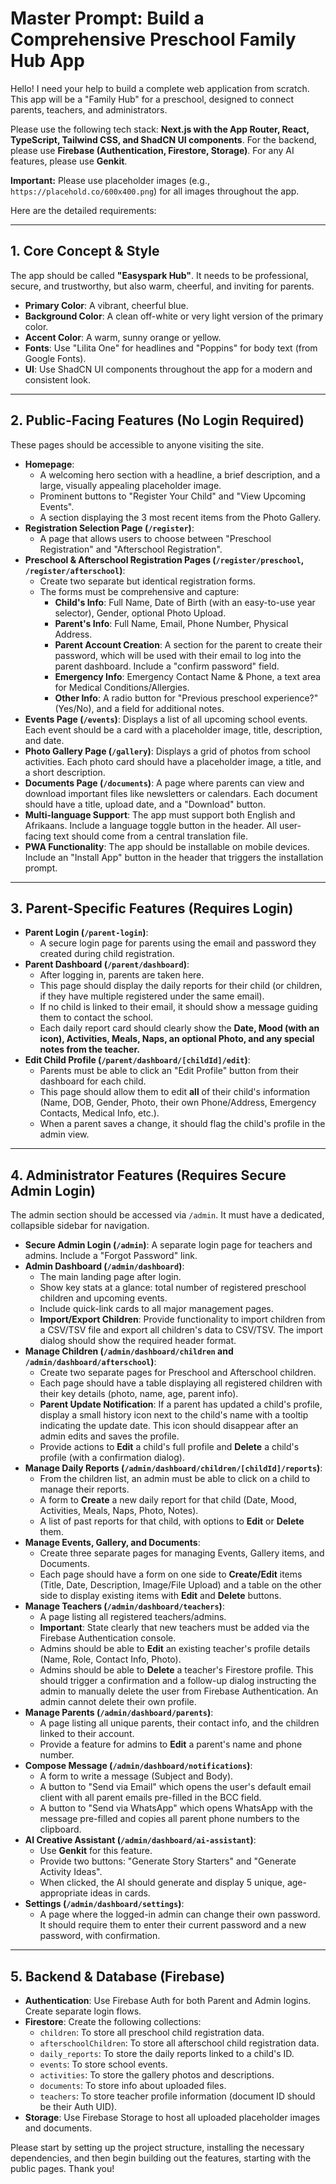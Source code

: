 # Master Prompt: Build a Comprehensive Preschool Family Hub App

Hello! I need your help to build a complete web application from scratch. This app will be a "Family Hub" for a preschool, designed to connect parents, teachers, and administrators.

Please use the following tech stack: **Next.js with the App Router, React, TypeScript, Tailwind CSS, and ShadCN UI components**. For the backend, please use **Firebase (Authentication, Firestore, Storage)**. For any AI features, please use **Genkit**.

**Important:** Please use placeholder images (e.g., `https://placehold.co/600x400.png`) for all images throughout the app.

Here are the detailed requirements:

---

## **1. Core Concept & Style**

The app should be called **"Easyspark Hub"**. It needs to be professional, secure, and trustworthy, but also warm, cheerful, and inviting for parents.

- **Primary Color**: A vibrant, cheerful blue.
- **Background Color**: A clean off-white or very light version of the primary color.
- **Accent Color**: A warm, sunny orange or yellow.
- **Fonts**: Use "Lilita One" for headlines and "Poppins" for body text (from Google Fonts).
- **UI**: Use ShadCN UI components throughout the app for a modern and consistent look.

---

## **2. Public-Facing Features (No Login Required)**

These pages should be accessible to anyone visiting the site.

- **Homepage**:
    - A welcoming hero section with a headline, a brief description, and a large, visually appealing placeholder image.
    - Prominent buttons to "Register Your Child" and "View Upcoming Events".
    - A section displaying the 3 most recent items from the Photo Gallery.
- **Registration Selection Page (`/register`)**:
    - A page that allows users to choose between "Preschool Registration" and "Afterschool Registration".
- **Preschool & Afterschool Registration Pages (`/register/preschool`, `/register/afterschool`)**:
    - Create two separate but identical registration forms.
    - The forms must be comprehensive and capture:
        - **Child's Info**: Full Name, Date of Birth (with an easy-to-use year selector), Gender, optional Photo Upload.
        - **Parent's Info**: Full Name, Email, Phone Number, Physical Address.
        - **Parent Account Creation**: A section for the parent to create their password, which will be used with their email to log into the parent dashboard. Include a "confirm password" field.
        - **Emergency Info**: Emergency Contact Name & Phone, a text area for Medical Conditions/Allergies.
        - **Other Info**: A radio button for "Previous preschool experience?" (Yes/No), and a field for additional notes.
- **Events Page (`/events`)**: Displays a list of all upcoming school events. Each event should be a card with a placeholder image, title, description, and date.
- **Photo Gallery Page (`/gallery`)**: Displays a grid of photos from school activities. Each photo card should have a placeholder image, a title, and a short description.
- **Documents Page (`/documents`)**: A page where parents can view and download important files like newsletters or calendars. Each document should have a title, upload date, and a "Download" button.
- **Multi-language Support**: The app must support both English and Afrikaans. Include a language toggle button in the header. All user-facing text should come from a central translation file.
- **PWA Functionality**: The app should be installable on mobile devices. Include an "Install App" button in the header that triggers the installation prompt.

---

## **3. Parent-Specific Features (Requires Login)**

- **Parent Login (`/parent-login`)**:
    - A secure login page for parents using the email and password they created during child registration.
- **Parent Dashboard (`/parent/dashboard`)**:
    - After logging in, parents are taken here.
    - This page should display the daily reports for their child (or children, if they have multiple registered under the same email).
    - If no child is linked to their email, it should show a message guiding them to contact the school.
    - Each daily report card should clearly show the **Date, Mood (with an icon), Activities, Meals, Naps, an optional Photo, and any special notes from the teacher.**
- **Edit Child Profile (`/parent/dashboard/[childId]/edit`)**:
    - Parents must be able to click an "Edit Profile" button from their dashboard for each child.
    - This page should allow them to edit **all** of their child's information (Name, DOB, Gender, Photo, their own Phone/Address, Emergency Contacts, Medical Info, etc.).
    - When a parent saves a change, it should flag the child's profile in the admin view.

---

## **4. Administrator Features (Requires Secure Admin Login)**

The admin section should be accessed via `/admin`. It must have a dedicated, collapsible sidebar for navigation.

- **Secure Admin Login (`/admin`)**: A separate login page for teachers and admins. Include a "Forgot Password" link.
- **Admin Dashboard (`/admin/dashboard`)**:
    - The main landing page after login.
    - Show key stats at a glance: total number of registered preschool children and upcoming events.
    - Include quick-link cards to all major management pages.
    - **Import/Export Children**: Provide functionality to import children from a CSV/TSV file and export all children's data to CSV/TSV. The import dialog should show the required header format.
- **Manage Children (`/admin/dashboard/children` and `/admin/dashboard/afterschool`)**:
    - Create two separate pages for Preschool and Afterschool children.
    - Each page should have a table displaying all registered children with their key details (photo, name, age, parent info).
    - **Parent Update Notification**: If a parent has updated a child's profile, display a small history icon next to the child's name with a tooltip indicating the update date. This icon should disappear after an admin edits and saves the profile.
    - Provide actions to **Edit** a child's full profile and **Delete** a child's profile (with a confirmation dialog).
- **Manage Daily Reports (`/admin/dashboard/children/[childId]/reports`)**:
    - From the children list, an admin must be able to click on a child to manage their reports.
    - A form to **Create** a new daily report for that child (Date, Mood, Activities, Meals, Naps, Photo, Notes).
    - A list of past reports for that child, with options to **Edit** or **Delete** them.
- **Manage Events, Gallery, and Documents**:
    - Create three separate pages for managing Events, Gallery items, and Documents.
    - Each page should have a form on one side to **Create/Edit** items (Title, Date, Description, Image/File Upload) and a table on the other side to display existing items with **Edit** and **Delete** buttons.
- **Manage Teachers (`/admin/dashboard/teachers`)**:
    - A page listing all registered teachers/admins.
    - **Important**: State clearly that new teachers must be added via the Firebase Authentication console.
    - Admins should be able to **Edit** an existing teacher's profile details (Name, Role, Contact Info, Photo).
    - Admins should be able to **Delete** a teacher's Firestore profile. This should trigger a confirmation and a follow-up dialog instructing the admin to manually delete the user from Firebase Authentication. An admin cannot delete their own profile.
- **Manage Parents (`/admin/dashboard/parents`)**:
    - A page listing all unique parents, their contact info, and the children linked to their account.
    - Provide a feature for admins to **Edit** a parent's name and phone number.
- **Compose Message (`/admin/dashboard/notifications`)**:
    - A form to write a message (Subject and Body).
    - A button to "Send via Email" which opens the user's default email client with all parent emails pre-filled in the BCC field.
    - A button to "Send via WhatsApp" which opens WhatsApp with the message pre-filled and copies all parent phone numbers to the clipboard.
- **AI Creative Assistant (`/admin/dashboard/ai-assistant`)**:
    - Use **Genkit** for this feature.
    - Provide two buttons: "Generate Story Starters" and "Generate Activity Ideas".
    - When clicked, the AI should generate and display 5 unique, age-appropriate ideas in cards.
- **Settings (`/admin/dashboard/settings`)**:
    - A page where the logged-in admin can change their own password. It should require them to enter their current password and a new password, with confirmation.

---

## **5. Backend & Database (Firebase)**

- **Authentication**: Use Firebase Auth for both Parent and Admin logins. Create separate login flows.
- **Firestore**: Create the following collections:
    - `children`: To store all preschool child registration data.
    - `afterschoolChildren`: To store all afterschool child registration data.
    - `daily_reports`: To store the daily reports linked to a child's ID.
    - `events`: To store school events.
    - `activities`: To store the gallery photos and descriptions.
    - `documents`: To store info about uploaded files.
    - `teachers`: To store teacher profile information (document ID should be their Auth UID).
- **Storage**: Use Firebase Storage to host all uploaded placeholder images and documents.

Please start by setting up the project structure, installing the necessary dependencies, and then begin building out the features, starting with the public pages. Thank you!